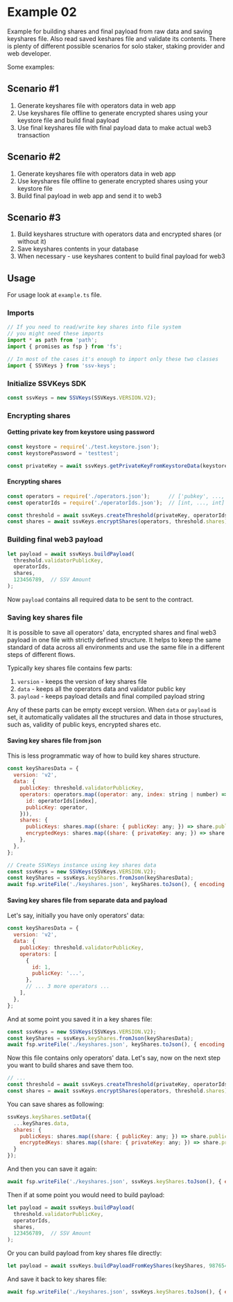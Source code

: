 # Example 02

Example for building shares and final payload from raw data and saving keyshares file.
Also read saved keshares file and validate its contents.
There is plenty of different possible scenarios for solo staker, staking provider and web developer.

Some examples:

## Scenario #1
1. Generate keyshares file with operators data in web app
2. Use keyshares file offline to generate encrypted shares using your keystore file and build final payload
3. Use final keyshares file with final payload data to make actual web3 transaction

## Scenario #2
1. Generate keyshares file with operators data in web app
2. Use keyshares file offline to generate encrypted shares using your keystore file
3. Build final payload in web app and send it to web3

## Scenario #3
1. Build keyshares structure with operators data and encrypted shares (or without it)
2. Save keyshares contents in your database
3. When necessary - use keyshares content to build final payload for web3

## Usage

For usage look at `example.ts` file.

### Imports

```javascript
// If you need to read/write key shares into file system
// you might need these imports
import * as path from 'path';
import { promises as fsp } from 'fs';

// In most of the cases it's enough to import only these two classes
import { SSVKeys } from 'ssv-keys';
```

### Initialize SSVKeys SDK

```javascript
const ssvKeys = new SSVKeys(SSVKeys.VERSION.V2);
```

### Encrypting shares

#### Getting private key from keystore using password

```javascript
const keystore = require('./test.keystore.json');
const keystorePassword = 'testtest';

const privateKey = await ssvKeys.getPrivateKeyFromKeystoreData(keystore, keystorePassword);
```

#### Encrypting shares

```javascript
const operators = require('./operators.json');      // ['pubkey', ..., 'pubkey']
const operatorIds = require('./operatorIds.json');  // [int, ..., int]

const threshold = await ssvKeys.createThreshold(privateKey, operatorIds);
const shares = await ssvKeys.encryptShares(operators, threshold.shares);
```

### Building final web3 payload

```javascript
let payload = await ssvKeys.buildPayload(
  threshold.validatorPublicKey,
  operatorIds,
  shares,
  123456789,  // SSV Amount
);
```

Now `payload` contains all required data to be sent to the contract.

### Saving key shares file

It is possible to save all operators' data, encrypted shares and final web3 payload
in one file with strictly defined structure.
It helps to keep the same standard of data across all environments and use the same file
in a different steps of different flows.

Typically key shares file contains few parts:
1. `version` - keeps the version of key shares file
2. `data` - keeps all the operators data and validator public key
3. `payload` - keeps payload details and final compiled payload string

Any of these parts can be empty except version.
When `data` or `payload` is set, it automatically validates all the structures
and data in those structures, such as, validity of public keys, encrypted shares etc.

#### Saving key shares file from json

This is less programmatic way of how to build key shares structure.

```javascript
const keySharesData = {
  version: 'v2',
  data: {
    publicKey: threshold.validatorPublicKey,
    operators: operators.map((operator: any, index: string | number) => ({
      id: operatorIds[index],
      publicKey: operator,
    })),
    shares: {
      publicKeys: shares.map((share: { publicKey: any; }) => share.publicKey),
      encryptedKeys: shares.map((share: { privateKey: any; }) => share.privateKey),
    },
  },
};

// Create SSVKeys instance using key shares data
const ssvKeys = new SSVKeys(SSVKeys.VERSION.V2);
const keyShares = ssvKeys.keyShares.fromJson(keySharesData);
await fsp.writeFile('./keyshares.json', keyShares.toJson(), { encoding: 'utf-8' });
```

#### Saving key shares file from separate data and payload

Let's say, initially you have only operators' data:

```javascript
const keySharesData = {
  version: 'v2',
  data: {
    publicKey: threshold.validatorPublicKey,
    operators: [
      {
        id: 1,
        publicKey: '...',
      },
      // ... 3 more operators ...
    ],
  },
};
```

And at some point you saved it in a key shares file:

```javascript
const ssvKeys = new SSVKeys(SSVKeys.VERSION.V2);
const keyShares = ssvKeys.keyShares.fromJson(keySharesData);
await fsp.writeFile('./keyshares.json', keyShares.toJson(), { encoding: 'utf-8' });
```

Now this file contains only operators' data.
Let's say, now on the next step you want to build shares and save them too.


```javascript
// ...
const threshold = await ssvKeys.createThreshold(privateKey, operatorIds);
const shares = await ssvKeys.encryptShares(operators, threshold.shares);
```

You can save shares as following:

```javascript
ssvKeys.keyShares.setData({
  ...keyShares.data,
  shares: {
    publicKeys: shares.map((share: { publicKey: any; }) => share.publicKey),
    encryptedKeys: shares.map((share: { privateKey: any; }) => share.privateKey),
  }
});
```

And then you can save it again:

```javascript
await fsp.writeFile('./keyshares.json', ssvKeys.keyShares.toJson(), { encoding: 'utf-8' });
```

Then if at some point you would need to build payload:

```javascript
let payload = await ssvKeys.buildPayload(
  threshold.validatorPublicKey,
  operatorIds,
  shares,
  123456789,  // SSV Amount
);
```

Or you can build payload from key shares file directly:

```javascript
let payload = await ssvKeys.buildPayloadFromKeyShares(keyShares, 987654321);
```

And save it back to key shares file:

```javascript
await fsp.writeFile('./keyshares.json', ssvKeys.keyShares.toJson(), { encoding: 'utf-8' });
```
